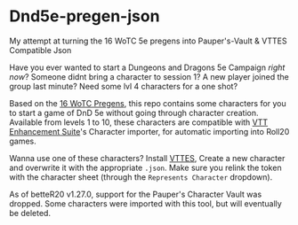 # Dnd5e-pregen-json
My attempt at turning the 16 WoTC 5e pregens into Pauper's-Vault & VTTES Compatible Json

Have you ever wanted to start a Dungeons and Dragons 5e Campaign *right now*? Someone didnt bring a character to session 1? A new player joined the group last minute? Need some lvl 4 characters for a one shot?

Based on the [16 WoTC Pregens](https://dnd.wizards.com/charactersheets), this repo contains some characters for you to start a game of DnD 5e without going through character creation. Available from levels 1 to 10, these characters are compatible with [VTT Enhancement Suite](https://justas-d.github.io/roll20-enhancement-suite/)'s Character importer, for automatic importing into Roll20 games.

Wanna use one of these characters? Install [VTTES](https://justas-d.github.io/roll20-enhancement-suite/), Create a new character and overwrite it with the appropriate `.json`. Make sure you relink the token with the character sheet (through the `Represents Character` dropdown).

As of betteR20 v1.27.0, support for the Pauper's Character Vault was dropped. Some characters were imported with this tool, but will eventually be deleted.
